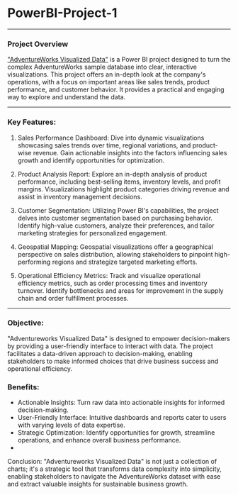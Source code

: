 # PowerBI-Project-1
---
### Project Overview

["AdventureWorks Visualized Data"](https://moderncomms678066-my.sharepoint.com/:u:/g/personal/foluke_moderncomms678066_onmicrosoft_com/ESNLKcwU0nlFmQkN1QewS3EBP4dfYLPUoS32btm0jyfuLg?e=10Uyxf) is a Power BI project designed to turn the complex AdventureWorks sample database into clear, interactive visualizations. This project offers an in-depth look at the company's operations, with a focus on important areas like sales trends, product performance, and customer behavior. It provides a practical and engaging way to explore and understand the data.

---
### Key Features:

1. Sales Performance Dashboard: Dive into dynamic visualizations showcasing sales trends over time, regional variations, and product-wise revenue. Gain actionable insights into the factors influencing sales growth and identify opportunities for optimization.

2. Product Analysis Report: Explore an in-depth analysis of product performance, including best-selling items, inventory levels, and profit margins. Visualizations highlight product categories driving revenue and assist in inventory management decisions.

3. Customer Segmentation: Utilizing Power BI's capabilities, the project delves into customer segmentation based on purchasing behavior. Identify high-value customers, analyze their preferences, and tailor marketing strategies for personalized engagement.

4. Geospatial Mapping: Geospatial visualizations offer a geographical perspective on sales distribution, allowing stakeholders to pinpoint high-performing regions and strategize targeted marketing efforts.

5. Operational Efficiency Metrics: Track and visualize operational efficiency metrics, such as order processing times and inventory turnover. Identify bottlenecks and areas for improvement in the supply chain and order fulfillment processes.
---
### Objective: 
"Adventureworks Visualized Data" is designed to empower decision-makers by providing a user-friendly interface to interact with data. The project facilitates a data-driven approach to decision-making, enabling stakeholders to make informed choices that drive business success and operational efficiency.

### Benefits:
- Actionable Insights: Turn raw data into actionable insights for informed decision-making.
- User-Friendly Interface: Intuitive dashboards and reports cater to users with varying levels of data expertise.
- Strategic Optimization: Identify opportunities for growth, streamline operations, and enhance overall business performance.
- 
Conclusion: "Adventureworks Visualized Data" is not just a collection of charts; it's a strategic tool that transforms data complexity into simplicity, enabling stakeholders to navigate the AdventureWorks dataset with ease and extract valuable insights for sustainable business growth.
